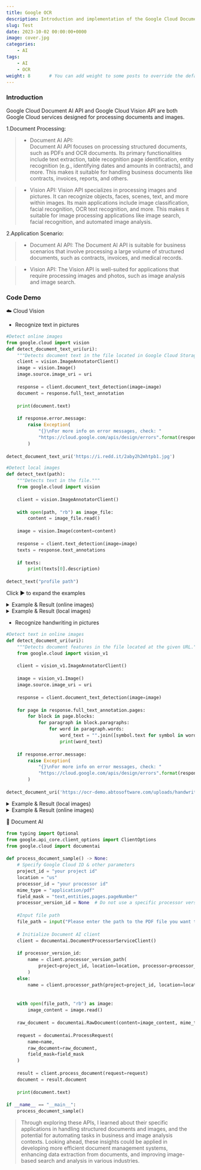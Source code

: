 ```yaml
---
title: Google OCR
description: Introduction and implementation of the Google Cloud Document AI API and the Google Cloud Vision API.
slug: Test
date: 2023-10-02 00:00:00+0000
image: cover.jpg
categories:
    - AI
tags:
    - AI
    - OCR
weight: 8       # You can add weight to some posts to override the default sorting (date descending)
---
```


### Introduction

Google Cloud Document AI API and Google Cloud Vision API are both Google Cloud services designed for processing documents and images.


1.Document Processing:

> * Document AI API:  
> Document AI API focuses on processing structured documents, such as PDFs and OCR 
> documents. Its primary functionalities include text extraction, table recognition
> page identification, entity recognition (e.g., identifying dates and amounts in 
> contracts), and more. This makes it suitable for handling business documents like
> contracts, invoices, reports, and others.

> * Vision API:
> Vision API specializes in processing images and pictures. It can recognize 
> objects, faces, scenes, text, and more within images. Its main applications 
> include image classification, facial recognition, OCR text recognition, and more.
> This makes it suitable for image processing applications like image search, facial
> recognition, and automated image analysis.
 
2.Application Scenario:
> * Document AI API: 
> The Document AI API is suitable for business scenarios that involve processing a 
> large volume of structured documents, such as contracts, invoices, and medical 
> records.

> * Vision API: 
> The Vision API is well-suited for applications that require processing images and
> photos, such as image analysis and image search.


### Code Demo

☁️ Cloud Vision
*  Recognize text in pictures
```python
#Detect online images
from google.cloud import vision
def detect_document_text_uri(uri):
    """Detects document text in the file located in Google Cloud Storage or on the Web."""
    client = vision.ImageAnnotatorClient()
    image = vision.Image()
    image.source.image_uri = uri

    response = client.document_text_detection(image=image)
    document = response.full_text_annotation
    
    print(document.text)

    if response.error.message:
        raise Exception(
            "{}\nFor more info on error messages, check: "
            "https://cloud.google.com/apis/design/errors".format(response.error.message)
        )

detect_document_text_uri('https://i.redd.it/2aby2h2mhtpb1.jpg')
```


```python
#Detect local images
def detect_text(path):
    """Detects text in the file."""
    from google.cloud import vision

    client = vision.ImageAnnotatorClient()

    with open(path, "rb") as image_file:
        content = image_file.read()

    image = vision.Image(content=content)

    response = client.text_detection(image=image)
    texts = response.text_annotations
    
    if texts:
        print(texts[0].description)

detect_text("profile path")
```

Click ▶ to expand the examples
<details>
<summary>Example & Result (online images)</summary>

![input file](1.png) ![result](2.png)

</details>

<details>
<summary>Example & Result (local images)</summary>

![input file](3.jpeg) ![result](4.png)

</details>

*  Recognize handwriting in pictures

```python
#Detect text in online images
def detect_document_uri(uri):
    """Detects document features in the file located at the given URL."""
    from google.cloud import vision_v1

    client = vision_v1.ImageAnnotatorClient()

    image = vision_v1.Image()
    image.source.image_uri = uri

    response = client.document_text_detection(image=image)

    for page in response.full_text_annotation.pages:
        for block in page.blocks:
            for paragraph in block.paragraphs:
                for word in paragraph.words:
                    word_text = "".join([symbol.text for symbol in word.symbols])
                    print(word_text)

    if response.error.message:
        raise Exception(
            "{}\nFor more info on error messages, check: "
            "https://cloud.google.com/apis/design/errors".format(response.error.message)
        )

detect_document_uri('https://ocr-demo.abtosoftware.com/uploads/handwritten3.jpg')
```

<details>
<summary>Example & Result (local images)</summary>

![input file](5.png) ![result](6.png)

</details>

<details>
<summary>Example & Result (online images)</summary>

![input file](7.png) ![result](8.png)

</details>


📃 Document AI
```python
from typing import Optional
from google.api_core.client_options import ClientOptions
from google.cloud import documentai

def process_document_sample() -> None:
    # Specify Google Cloud ID & other parameters
    project_id = "your project id"
    location = "us"
    processor_id = "your processor id"
    mime_type = "application/pdf"
    field_mask = "text,entities,pages.pageNumber"  
    processor_version_id = None  # Do not use a specific processor version

    #Input file path
    file_path = input("Please enter the path to the PDF file you want to process: ")

    # Initialize Document AI client
    client = documentai.DocumentProcessorServiceClient()

    if processor_version_id:
        name = client.processor_version_path(
            project=project_id, location=location, processor=processor_id, processor_version=processor_version_id
        )
    else:
        name = client.processor_path(project=project_id, location=location, processor=processor_id)

    
    with open(file_path, "rb") as image:
        image_content = image.read()
    
    raw_document = documentai.RawDocument(content=image_content, mime_type=mime_type)

    request = documentai.ProcessRequest(
        name=name,
        raw_document=raw_document,
        field_mask=field_mask
    )

    result = client.process_document(request=request)
    document = result.document

    print(document.text)

if __name__ == "__main__":
    process_document_sample()
```



> Through exploring these APIs, I learned about their 
> specific applications in handling structured documents and images, and the 
> potential for automating tasks in business and image analysis contexts. 
> Looking ahead, these insights could be applied in developing more efficient 
> document management systems, enhancing data extraction from documents, and 
> improving image-based search and analysis in various industries.


